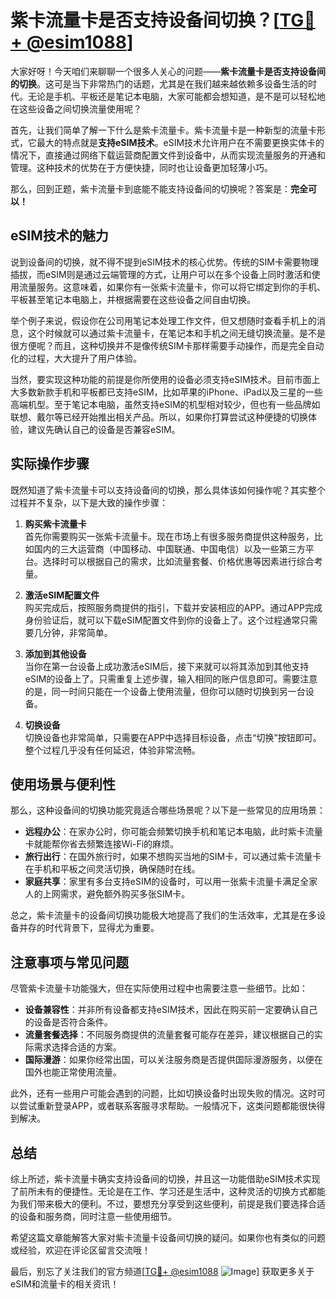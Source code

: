 # 紫卡流量卡是否支持设备间切换？[[TG💪+ @esim1088](https://t.me/s/esim1088)]

大家好呀！今天咱们来聊聊一个很多人关心的问题——**紫卡流量卡是否支持设备间的切换**。这可是当下非常热门的话题，尤其是在我们越来越依赖多设备生活的时代。无论是手机、平板还是笔记本电脑，大家可能都会想知道，是不是可以轻松地在这些设备之间切换流量使用呢？

首先，让我们简单了解一下什么是紫卡流量卡。紫卡流量卡是一种新型的流量卡形式，它最大的特点就是**支持eSIM技术**。eSIM技术允许用户在不需要更换实体卡的情况下，直接通过网络下载运营商配置文件到设备中，从而实现流量服务的开通和管理。这种技术的优势在于方便快捷，同时也让设备更加轻薄小巧。

那么，回到正题，紫卡流量卡到底能不能支持设备间的切换呢？答案是：**完全可以！**

## eSIM技术的魅力

说到设备间的切换，就不得不提到eSIM技术的核心优势。传统的SIM卡需要物理插拔，而eSIM则是通过云端管理的方式，让用户可以在多个设备上同时激活和使用流量服务。这意味着，如果你有一张紫卡流量卡，你可以将它绑定到你的手机、平板甚至笔记本电脑上，并根据需要在这些设备之间自由切换。

举个例子来说，假设你在公司用笔记本处理工作文件，但又想随时查看手机上的消息，这个时候就可以通过紫卡流量卡，在笔记本和手机之间无缝切换流量。是不是很方便呢？而且，这种切换并不是像传统SIM卡那样需要手动操作，而是完全自动化的过程，大大提升了用户体验。

当然，要实现这种功能的前提是你所使用的设备必须支持eSIM技术。目前市面上大多数新款手机和平板都已支持eSIM，比如苹果的iPhone、iPad以及三星的一些高端机型。至于笔记本电脑，虽然支持eSIM的机型相对较少，但也有一些品牌如联想、戴尔等已经开始推出相关产品。所以，如果你打算尝试这种便捷的切换体验，建议先确认自己的设备是否兼容eSIM。

## 实际操作步骤

既然知道了紫卡流量卡可以支持设备间的切换，那么具体该如何操作呢？其实整个过程并不复杂，以下是大致的操作步骤：

1. **购买紫卡流量卡**  
   首先你需要购买一张紫卡流量卡。现在市场上有很多服务商提供这种服务，比如国内的三大运营商（中国移动、中国联通、中国电信）以及一些第三方平台。选择时可以根据自己的需求，比如流量套餐、价格优惠等因素进行综合考量。

2. **激活eSIM配置文件**  
   购买完成后，按照服务商提供的指引，下载并安装相应的APP。通过APP完成身份验证后，就可以下载eSIM配置文件到你的设备上了。这个过程通常只需要几分钟，非常简单。

3. **添加到其他设备**  
   当你在第一台设备上成功激活eSIM后，接下来就可以将其添加到其他支持eSIM的设备上了。只需重复上述步骤，输入相同的账户信息即可。需要注意的是，同一时间只能在一个设备上使用流量，但你可以随时切换到另一台设备。

4. **切换设备**  
   切换设备也非常简单，只需要在APP中选择目标设备，点击“切换”按钮即可。整个过程几乎没有任何延迟，体验非常流畅。

## 使用场景与便利性

那么，这种设备间的切换功能究竟适合哪些场景呢？以下是一些常见的应用场景：

- **远程办公**：在家办公时，你可能会频繁切换手机和笔记本电脑，此时紫卡流量卡就能帮你省去频繁连接Wi-Fi的麻烦。
- **旅行出行**：在国外旅行时，如果不想购买当地的SIM卡，可以通过紫卡流量卡在手机和平板之间灵活切换，确保随时在线。
- **家庭共享**：家里有多台支持eSIM的设备时，可以用一张紫卡流量卡满足全家人的上网需求，避免额外购买多张SIM卡。

总之，紫卡流量卡的设备间切换功能极大地提高了我们的生活效率，尤其是在多设备并存的时代背景下，显得尤为重要。

## 注意事项与常见问题

尽管紫卡流量卡功能强大，但在实际使用过程中也需要注意一些细节。比如：

- **设备兼容性**：并非所有设备都支持eSIM技术，因此在购买前一定要确认自己的设备是否符合条件。
- **流量套餐选择**：不同服务商提供的流量套餐可能存在差异，建议根据自己的实际需求选择合适的方案。
- **国际漫游**：如果你经常出国，可以关注服务商是否提供国际漫游服务，以便在国外也能正常使用流量。

此外，还有一些用户可能会遇到的问题，比如切换设备时出现失败的情况。这时可以尝试重新登录APP，或者联系客服寻求帮助。一般情况下，这类问题都能很快得到解决。

## 总结

综上所述，紫卡流量卡确实支持设备间的切换，并且这一功能借助eSIM技术实现了前所未有的便捷性。无论是在工作、学习还是生活中，这种灵活的切换方式都能为我们带来极大的便利。不过，要想充分享受到这些便利，前提是我们要选择合适的设备和服务商，同时注意一些使用细节。

希望这篇文章能解答大家对紫卡流量卡设备间切换的疑问。如果你也有类似的问题或经验，欢迎在评论区留言交流哦！

最后，别忘了关注我们的官方频道[[TG💪+ @esim1088](https://t.me/s/esim1088) ![Image](https://i.postimg.cc/4NQfJmqS/Snipaste-2025-05-13-00-14-12.png)] 获取更多关于eSIM和流量卡的相关资讯！